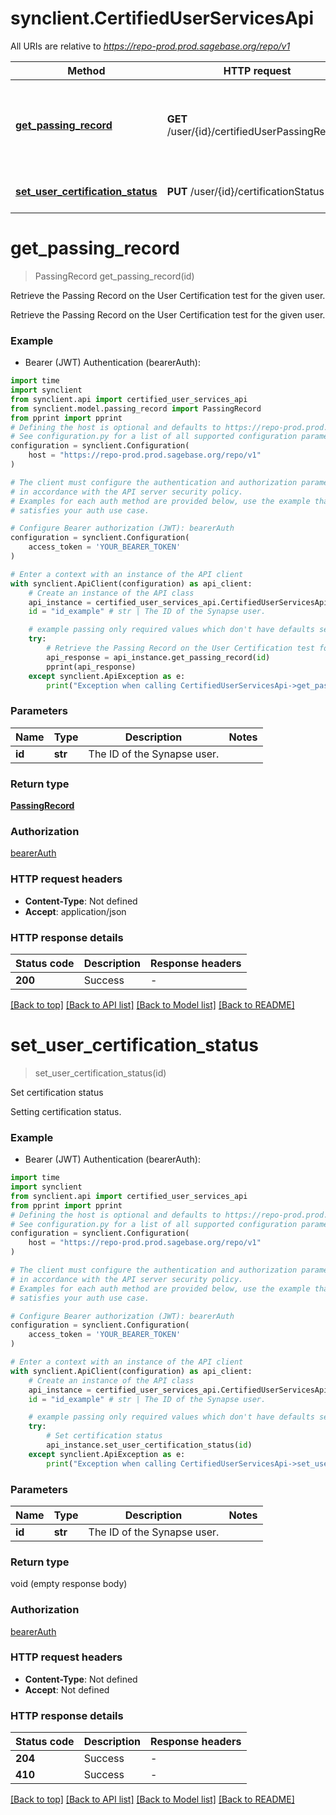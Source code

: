 # synclient.CertifiedUserServicesApi

All URIs are relative to *https://repo-prod.prod.sagebase.org/repo/v1*

Method | HTTP request | Description
------------- | ------------- | -------------
[**get_passing_record**](CertifiedUserServicesApi.md#get_passing_record) | **GET** /user/{id}/certifiedUserPassingRecord | Retrieve the Passing Record on the User Certification test for the given user. 
[**set_user_certification_status**](CertifiedUserServicesApi.md#set_user_certification_status) | **PUT** /user/{id}/certificationStatus | Set certification status


# **get_passing_record**
> PassingRecord get_passing_record(id)

Retrieve the Passing Record on the User Certification test for the given user. 

Retrieve the Passing Record on the User Certification test for the given user. 

### Example

* Bearer (JWT) Authentication (bearerAuth):
```python
import time
import synclient
from synclient.api import certified_user_services_api
from synclient.model.passing_record import PassingRecord
from pprint import pprint
# Defining the host is optional and defaults to https://repo-prod.prod.sagebase.org/repo/v1
# See configuration.py for a list of all supported configuration parameters.
configuration = synclient.Configuration(
    host = "https://repo-prod.prod.sagebase.org/repo/v1"
)

# The client must configure the authentication and authorization parameters
# in accordance with the API server security policy.
# Examples for each auth method are provided below, use the example that
# satisfies your auth use case.

# Configure Bearer authorization (JWT): bearerAuth
configuration = synclient.Configuration(
    access_token = 'YOUR_BEARER_TOKEN'
)

# Enter a context with an instance of the API client
with synclient.ApiClient(configuration) as api_client:
    # Create an instance of the API class
    api_instance = certified_user_services_api.CertifiedUserServicesApi(api_client)
    id = "id_example" # str | The ID of the Synapse user.

    # example passing only required values which don't have defaults set
    try:
        # Retrieve the Passing Record on the User Certification test for the given user. 
        api_response = api_instance.get_passing_record(id)
        pprint(api_response)
    except synclient.ApiException as e:
        print("Exception when calling CertifiedUserServicesApi->get_passing_record: %s\n" % e)
```

### Parameters

Name | Type | Description  | Notes
------------- | ------------- | ------------- | -------------
 **id** | **str**| The ID of the Synapse user. |

### Return type

[**PassingRecord**](PassingRecord.md)

### Authorization

[bearerAuth](../README.md#bearerAuth)

### HTTP request headers

 - **Content-Type**: Not defined
 - **Accept**: application/json

### HTTP response details
| Status code | Description | Response headers |
|-------------|-------------|------------------|
**200** | Success |  -  |

[[Back to top]](#) [[Back to API list]](../README.md#documentation-for-api-endpoints) [[Back to Model list]](../README.md#documentation-for-models) [[Back to README]](../README.md)

# **set_user_certification_status**
> set_user_certification_status(id)

Set certification status

Setting certification status.

### Example

* Bearer (JWT) Authentication (bearerAuth):
```python
import time
import synclient
from synclient.api import certified_user_services_api
from pprint import pprint
# Defining the host is optional and defaults to https://repo-prod.prod.sagebase.org/repo/v1
# See configuration.py for a list of all supported configuration parameters.
configuration = synclient.Configuration(
    host = "https://repo-prod.prod.sagebase.org/repo/v1"
)

# The client must configure the authentication and authorization parameters
# in accordance with the API server security policy.
# Examples for each auth method are provided below, use the example that
# satisfies your auth use case.

# Configure Bearer authorization (JWT): bearerAuth
configuration = synclient.Configuration(
    access_token = 'YOUR_BEARER_TOKEN'
)

# Enter a context with an instance of the API client
with synclient.ApiClient(configuration) as api_client:
    # Create an instance of the API class
    api_instance = certified_user_services_api.CertifiedUserServicesApi(api_client)
    id = "id_example" # str | The ID of the Synapse user.

    # example passing only required values which don't have defaults set
    try:
        # Set certification status
        api_instance.set_user_certification_status(id)
    except synclient.ApiException as e:
        print("Exception when calling CertifiedUserServicesApi->set_user_certification_status: %s\n" % e)
```

### Parameters

Name | Type | Description  | Notes
------------- | ------------- | ------------- | -------------
 **id** | **str**| The ID of the Synapse user. |

### Return type

void (empty response body)

### Authorization

[bearerAuth](../README.md#bearerAuth)

### HTTP request headers

 - **Content-Type**: Not defined
 - **Accept**: Not defined

### HTTP response details
| Status code | Description | Response headers |
|-------------|-------------|------------------|
**204** | Success |  -  |
**410** | Success |  -  |

[[Back to top]](#) [[Back to API list]](../README.md#documentation-for-api-endpoints) [[Back to Model list]](../README.md#documentation-for-models) [[Back to README]](../README.md)

